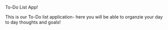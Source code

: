 To-Do List App!

This is our To-Do list application- here you will be able to organzie your day to day thoughts and goals! 